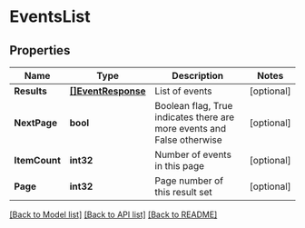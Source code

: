 # EventsList

## Properties

Name | Type | Description | Notes
------------ | ------------- | ------------- | -------------
**Results** | [**[]EventResponse**](EventResponse.md) | List of events | [optional] 
**NextPage** | **bool** | Boolean flag, True indicates there are more events and False otherwise | [optional] 
**ItemCount** | **int32** | Number of events in this page | [optional] 
**Page** | **int32** | Page number of this result set | [optional] 

[[Back to Model list]](../README.md#documentation-for-models) [[Back to API list]](../README.md#documentation-for-api-endpoints) [[Back to README]](../README.md)


